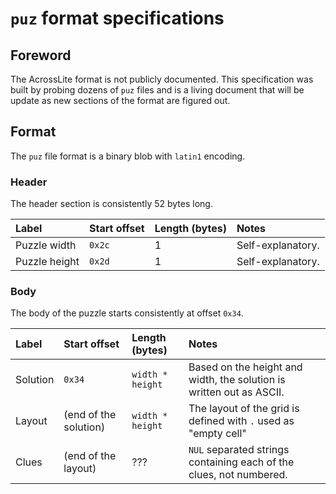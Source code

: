 # `puz` format specifications

## Foreword

The AcrossLite format is not publicly documented. This specification was built by probing dozens of `puz` files and is a living document that will be update as new sections of the format are figured out.

## Format

The `puz` file format is a binary blob with `latin1` encoding.

### Header

The header section is consistently 52 bytes long.

|Label|Start offset|Length (bytes)|Notes|
|:----|:----|:----|:----|
|Puzzle width|`0x2c`|1|Self-explanatory.|
|Puzzle height|`0x2d`|1|Self-explanatory.|

### Body

The body of the puzzle starts consistently at offset `0x34`.

|Label|Start offset|Length (bytes)|Notes|
|:----|:----|:----|:----|
|Solution|`0x34`|`width * height`|Based on the height and width, the solution is written out as ASCII.|
|Layout|(end of the solution)|`width * height`|The layout of the grid is defined with `.` used as "empty cell"|
|Clues|(end of the layout)|???|`NUL` separated strings containing each of the clues, not numbered.|
